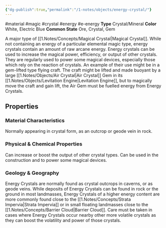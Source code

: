 ```yaml
---
{"dg-publish":true,"permalink":"/1-notes/objects/energy-crystal/"}
---
```


#material #magic #crystal #energy #e-energy
**Type** Crystal/Mineral
**Color** White, Electric Blue
**Common State** Ore, Crystal, Gem

A major type of [[1.Notes/Concepts/Magical Crystal\|Magical Crystal]]. While not containing an energy of a particular elemental magic type, energy crystals contain an amount of raw arcane energy. Energy crystals can be used to increase the magical power, efficiency,  or output of other crystals. They are regularly used to power some magical devices, especially those which rely on the reaction of crystals. 
An example of their use might be in a gem-lifted type flying craft. The craft might be lifted and made buoyant by a large [[1.Notes/Objects/Air Crystal\|Air Crystal]] Gem in its [[1.Notes/Objects/Levitation Engine\|Levitation Engine]], but to magically move the craft and gain lift, the Air Gem must be fuelled energy from Energy Crystals.


## Properties

### Material Characteristics
Normally appearing in crystal form, as an outcrop or geode vein in rock. 

### Physical & Chemical Properties
Can increase or boost the output of other crystal types. Can be used in the construction and to power some magical devices.

### Geology & Geography
Energy Crystals are normally found as crystal outcrops in caverns, or as geode veins. While deposits of Energy Crystals can be found in rock or the ground in most landmasses, Energy Crystals of a higher energy content are more commonly found close to the [[1.Notes/Concepts/Strata Impervia\|Strata Impervia]] or in small floating landmasses close to the [[1.Notes/Concepts/Barrier Cloud\|Barrier Cloud]].
Care must be taken in cases where Energy Crystals occur nearby other more volatile crystals as they can boost the volatility and power of those crystals.
